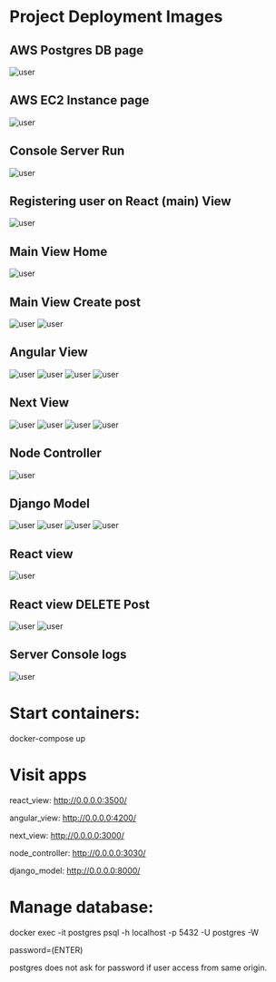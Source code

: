 # Project Deployment Images #

## AWS Postgres DB page ##
![user](images/1-aws-postgres.png)

## AWS EC2 Instance page ##
![user](images/2-ec2-instance.png)

## Console Server Run ##
![user](images/3-running-server.png)


## Registering user on React (main) View ##
![user](images/4-registering-on-80.png)


## Main View Home ##
![user](images/5-80-home.png)

## Main View Create post ##
![user](images/6-80-first-post.png)
![user](images/7-80-home.png)

## Angular View ##
![user](images/8-angular-login.png)
![user](images/9-angular-home.png)
![user](images/10-angular-create-post.png)
![user](images/11-angular-home.png)

## Next View ##
![user](images/12-next-home.png)
![user](images/13-next-create-post.png)
![user](images/14-next-update-post.png)
![user](images/15-next-home.png)

## Node Controller ##
![user](images/16-node.png)

## Django Model ##
![user](images/17-django.png)
![user](images/18-django-posts.png)
![user](images/19-django-auth.png)
![user](images/20-django-users.png)

## React view ##
![user](images/21-react-home.png)

## React view DELETE Post ##
![user](images/22-react-delete-post.png)
![user](images/23-react-home.png)

## Server Console logs ##
![user](images/24-console-requests.png)

# Start containers:

docker-compose up

# Visit apps

react_view: http://0.0.0.0:3500/

angular_view: http://0.0.0.0:4200/

next_view: http://0.0.0.0:3000/

node_controller: http://0.0.0.0:3030/

django_model: http://0.0.0.0:8000/


# Manage database:

docker exec -it postgres psql -h localhost -p 5432 -U postgres -W

password=(ENTER)

postgres does not ask for password if user access from same origin.
